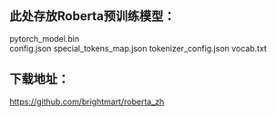 ## 此处存放Roberta预训练模型：  
pytorch_model.bin  
config.json
special_tokens_map.json
tokenizer_config.json
vocab.txt  

## 下载地址：  
https://github.com/brightmart/roberta_zh